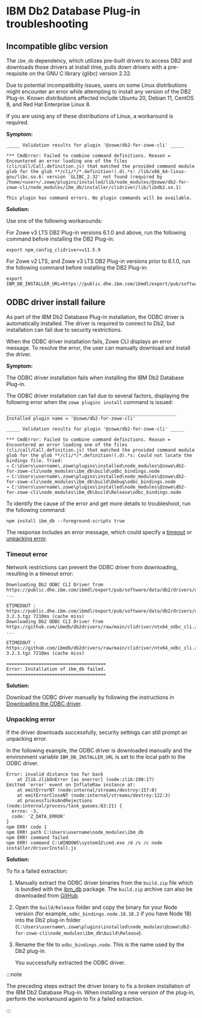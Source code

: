 # IBM Db2 Database Plug-in troubleshooting

## Incompatible glibc version

The `ibm_db` dependency, which utilizes pre-built drivers to access DB2 and downloads those drivers at install time, pulls down drivers with a pre-requisite on the GNU C library (glibc) version 2.32.

Due to potential incompatibility issues, users on some Linux distributions might encounter an error while attempting to install any version of the DB2 Plug-in. Known distributions affected include Ubuntu 20, Debian 11, CentOS 8, and Red Hat Enterprise Linux 8.

If you are using any of these distributions of Linux, a workaround is required.

**Symptom:**

```
_____ Validation results for plugin '@zowe/db2-for-zowe-cli' _____

*** CmdError: Failed to combine command definitions. Reason = Encountered an error loading one of the files (cli/call/Call.definition.js) that matched the provided command module glob for the glob **/cli/*/*.definition!(.d).*s: /lib/x86_64-linux-gnu/libc.so.6: version `GLIBC_2.32' not found (required by /home/<user>/.zowe/plugins/installed/lib/node_modules/@zowe/db2-for-zowe-cli/node_modules/ibm_db/installer/clidriver/lib/libdb2.so.1)

This plugin has command errors. No plugin commands will be available.

```

**Solution:**

Use one of the following workarounds:

For Zowe v3 LTS DB2 Plug-in versions 6.1.0 and above, run the following command before installing the DB2 Plug-in:

```
export npm_config_clidriver=v11.5.9
```

For Zowe v2 LTS, and Zowe v3 LTS DB2 Plug-in versions prior to 6.1.0, run the following command before installing the DB2 Plug-in:

```
export IBM_DB_INSTALLER_URL=https://public.dhe.ibm.com/ibmdl/export/pub/software/data/db2/drivers/odbc_cli/v11.5.9 
```

## ODBC driver install failure

As part of the IBM Db2 Database Plug-in installation, the ODBC driver is automatically installed. The driver is required to connect to Db2, but installation can fail due to security restrictions.

When the ODBC driver installation fails, Zowe CLI displays an error message. To resolve the error, the user can manually download and install the driver.

**Symptom:**

The ODBC driver installation fails when installing the IBM Db2 Database Plug-in.

The ODBC driver installation can fail due to several factors, displaying the following error when the `zowe plugins install` command is issued:

```
_______________________________________________________________
Installed plugin name = '@zowe/db2-for-zowe-cli'

_____ Validation results for plugin '@zowe/db2-for-zowe-cli' _____

*** CmdError: Failed to combine command definitions. Reason = Encountered an error loading one of the files (cli/call/Call.definition.js) that matched the provided command module glob for the glob **/cli/*/*.definition!(.d).*s: Could not locate the bindings file. Tried:
→ C:\Users\username\.zowe\plugins\installed\node_modules\@zowe\db2-for-zowe-cli\node_modules\ibm_db\build\odbc_bindings.node
→ C:\Users\username\.zowe\plugins\installed\node_modules\@zowe\db2-for-zowe-cli\node_modules\ibm_db\build\Debug\odbc_bindings.node
→ C:\Users\username\.zowe\plugins\installed\node_modules\@zowe\db2-for-zowe-cli\node_modules\ibm_db\build\Release\odbc_bindings.node
```

To identify the cause of the error and get more details to troubleshoot, run the following command:

```
npm install ibm_db --foreground-scripts true
```

The response includes an error message, which could specify a [timeout](#timeout-error) or [unpacking error](#unpacking-error).

### Timeout error

Network restrictions can prevent the ODBC driver from downloading, resulting in a timeout error:

```
Downloading Db2 ODBC CLI Driver from https://public.dhe.ibm.com/ibmdl/export/pub/software/data/db2/drivers/odbc_cli/ntx64_odbc_cli.zip ...

ETIMEDOUT : https://public.dhe.ibm.com/ibmdl/export/pub/software/data/db2/drivers/odbc_cli/ntx64_odbc_cli.zipbm_db/-/ibm_db-3.2.3.tgz 7210ms (cache miss)
Downloading Db2 ODBC CLI Driver from https://github.com/ibmdb/db2drivers/raw/main/clidriver/ntx64_odbc_cli.zip ...

ETIMEDOUT : https://github.com/ibmdb/db2drivers/raw/main/clidriver/ntx64_odbc_cli.zipifactory/api/npm/npmjs/ibm_db/-/ibm_db-3.2.3.tgz 7210ms (cache miss)

=====================================
Error: Installation of ibm_db failed.
=====================================
```

**Solution:**

Download the ODBC driver manually by following the instructions in [Downloading the ODBC driver](../../user-guide/cli-db2plugin.md#downloading-the-odbc-driver).

### Unpacking error

If the driver downloads successfully, security settings can still prompt an unpacking error.

In the following example, the ODBC driver is downloaded manually and the environment variable `IBM_DB_INSTALLER_URL` is set to the local path to the ODBC driver.

```
Error: invalid distance too far back
    at Zlib.zlibOnError [as onerror] (node:zlib:190:17)
Emitted 'error' event on InflateRaw instance at:
    at emitErrorNT (node:internal/streams/destroy:157:8)
    at emitErrorCloseNT (node:internal/streams/destroy:122:3)
    at processTicksAndRejections (node:internal/process/task_queues:83:21) {
  errno: -3,
  code: 'Z_DATA_ERROR'
}
npm ERR! code 1
npm ERR! path C:\Users\username\node_modules\ibm_db
npm ERR! command failed
npm ERR! command C:\WINDOWS\system32\cmd.exe /d /s /c node installer/driverInstall.js
```

**Solution:**

To fix a failed extraction:

1. Manually extract the ODBC driver binaries from the `build.zip` file which is bundled with the [ibm_db](https://www.npmjs.com/package/ibm_db) package. The `build.zip` archive can also be downloaded from [GitHub](https://github.com/ibmdb/node-ibm_db/blob/master/build.zip).

2. Open the `build/Release` folder and copy the binary for your Node version (for example, `odbc_bindings.node.18.18.2` if you have Node 18) into the Db2 plug-in folder (`C:\Users\username\.zowe\plugins\installed\node_modules\@zowe\db2-for-zowe-cli\node_modules\ibm_db\build\Release`).

3. Rename the file to `odbc_bindings.node`. This is the name used by the Db2 plug-in.

    You successfully extracted the ODBC driver.

:::note

The preceding steps extract the driver binary to fix a broken installation of the IBM Db2 Database Plug-in. When installing a new version of the plug-in, perform the workaround again to fix a failed extraction.

:::
